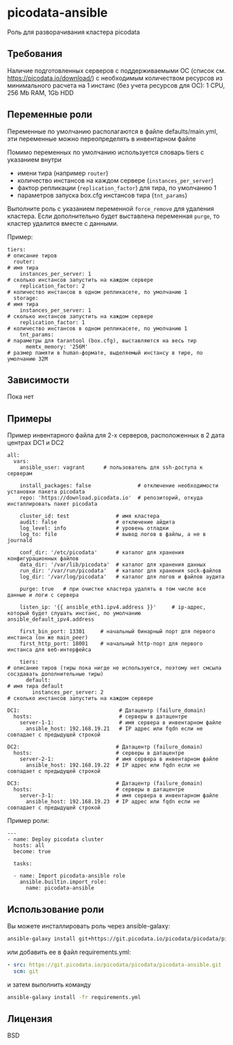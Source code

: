 picodata-ansible
=========

Роль для разворачивания кластера picodata

Требования
------------

Наличие подготовленных серверов с поддерживаемыми ОС (список см. https://picodata.io/download/) с необходимым количеством ресурсов из минимального расчета на 1 инстанс (без учета ресурсов для ОС): 1 CPU, 256 Mb RAM, 1Gb HDD

Переменные роли
--------------

Переменные по умолчанию располагаются в файле defaults/main.yml, эти переменные можно переопределять в инвентарном файле

Помимо переменных по умолчанию используется словарь tiers с указанием внутри 
- имени тира (например `router`)
- количество инстансов на каждом сервере (`instances_per_server`)
- фактор репликации (`replication_factor`) для тира, по умолчанию 1
- параметров запуска box.cfg инстансов тира (`tnt_params`)

Выполните роль с указанием переменной `force_remove` для удаления кластера.
Если дополнительно будет выставлена переменная `purge`, то кластер удалится вместе с данными.

Пример:
```
tiers:                                                                        # описание тиров
  router:                                                                           # имя тира
    instances_per_server: 1                                                         # сколько инстансов запустить на каждом сервере
    replication_factor: 2                                                           # количество инстансов в одном репликасете, по умолчанию 1
  storage:                                                                        # имя тира
    instances_per_server: 1                                                       # сколько инстансов запустить на каждом сервере
    replication_factor: 1                                                         # количество инстансов в одном репликасете, по умолчанию 1
    tnt_params:                                                               # параметры для tarantool (box.cfg), выставляются на весь тир
      memtx_memory: '256M'                                                    # размер памяти в human-формате, выделяемый инстансу в тире, по умолчанию 32M
```


Зависимости
------------

Пока нет

Примеры
----------------

Пример инвентарного файла для 2-х серверов, расположенных в 2 дата центрах DC1 и DC2
```
all:
  vars:
    ansible_user: vagrant      # пользователь для ssh-доступа к серверам           

    install_packages: false               # отключение необходимости установки пакета picodata
    repo: 'https://download.picodata.io'  # репозиторий, откуда инсталлировать пакет picodata

    cluster_id: test               # имя кластера
    audit: false                   # отключение айдита
    log_level: info                # уровень отладки
    log_to: file                   # вывод логов в файлы, а не в journald

    conf_dir: '/etc/picodata'      # каталог для хранения конфигурационных файлов
    data_dir: '/var/lib/picodata'  # каталог для хранения данных
    run_dir: '/var/run/picodata'   # каталог для хранения sock-файлов
    log_dir: '/var/log/picodata'   # каталог для логов и файлов аудита

    purge: true   # при очистке кластера удалять в том числе все данные и логи с сервера

    listen_ip: '{{ ansible_eth1.ipv4.address }}'     # ip-адрес, который будет слушать инстанс, по умолчанию ansible_default_ipv4.address

    first_bin_port: 13301     # начальный бинарный порт для первого инстанса (он же main_peer)
    first_http_port: 18001    # начальный http-порт для первого инстанса для веб-интерфейса

    tiers:                                                                        # описание тиров (тиры пока нигде не используются, поэтому нет смсыла сосздавать дополнительные тиры)
      default:                                                                          # имя тира default
        instances_per_server: 2                                                         # сколько инстансов запустить на каждом сервере

DC1:                                # Датацентр (failure_domain)
  hosts:                            # серверы в датацентре
    server-1-1:                     # имя сервера в инвентарном файле
      ansible_host: 192.168.19.21   # IP адрес или fqdn если не совпадает с предыдущей строкой

DC2:                               # Датацентр (failure_domain)
  hosts:                           # серверы в датацентре
    server-2-1:                    # имя сервера в инвентарном файле
      ansible_host: 192.168.19.22  # IP адрес или fqdn если не совпадает с предыдущей строкой

DC3:                               # Датацентр (failure_domain)
  hosts:                           # серверы в датацентре
    server-3-1:                    # имя сервера в инвентарном файле
      ansible_host: 192.168.19.23  # IP адрес или fqdn если не совпадает с предыдущей строкой
```

Пример роли:
```
---
- name: Deploy picodata cluster
  hosts: all
  become: true

  tasks:

  - name: Import picodata-ansible role
    ansible.builtin.import_role:
      name: picodata-ansible
```

## Использование роли

Вы можете инсталлировать роль через ansible-galaxy:


```bash
ansible-galaxy install git+https://git.picodata.io/picodata/picodata/picodata-ansible.git
```

или добавить ее в файл requirements.yml:

```yml
- src: https://git.picodata.io/picodata/picodata/picodata-ansible.git
  scm: git
```

и затем выполнить команду
```bash
ansible-galaxy install -fr requirements.yml
```


Лицензия
-------

BSD
